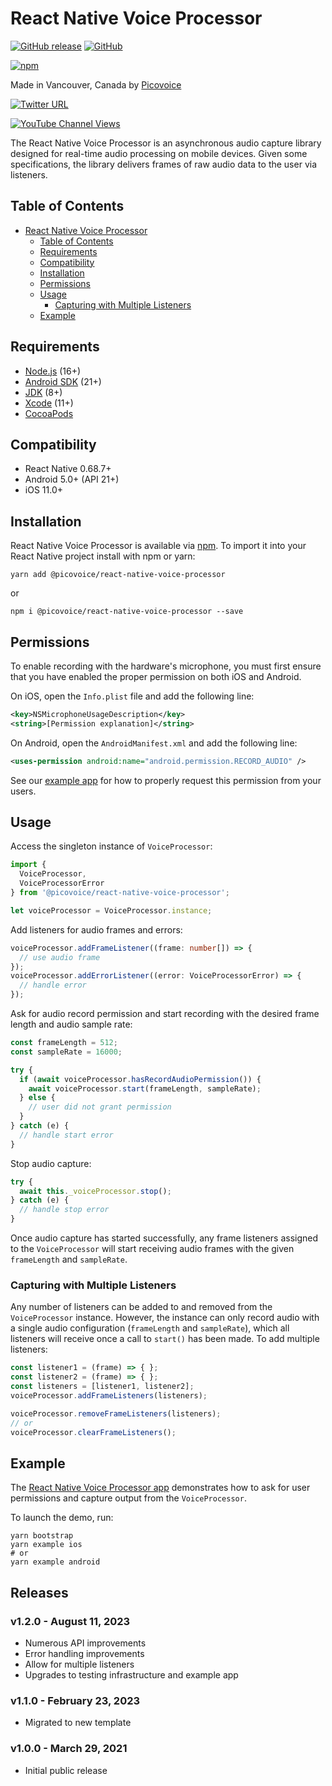 # React Native Voice Processor

[![GitHub release](https://img.shields.io/github/release/Picovoice/react-native-voice-processor.svg)](https://github.com/Picovoice/react-native-voice-processor/releases)
[![GitHub](https://img.shields.io/github/license/Picovoice/react-native-voice-processor)](https://github.com/Picovoice/react-native-voice-processor)

[![npm](https://img.shields.io/npm/v/@picovoice/react-native-voice-processor)](https://www.npmjs.com/package/@picovoice/react-native-voice-processor)

Made in Vancouver, Canada by [Picovoice](https://picovoice.ai)

<!-- markdown-link-check-disable -->
[![Twitter URL](https://img.shields.io/twitter/url?label=%40AiPicovoice&style=social&url=https%3A%2F%2Ftwitter.com%2FAiPicovoice)](https://twitter.com/AiPicovoice)
<!-- markdown-link-check-enable -->
[![YouTube Channel Views](https://img.shields.io/youtube/channel/views/UCAdi9sTCXLosG1XeqDwLx7w?label=YouTube&style=social)](https://www.youtube.com/channel/UCAdi9sTCXLosG1XeqDwLx7w)

The React Native Voice Processor is an asynchronous audio capture library designed for real-time audio
processing on mobile devices. Given some specifications, the library delivers frames of raw audio
data to the user via listeners.

## Table of Contents

- [React Native Voice Processor](#react-native-voice-processor)
  - [Table of Contents](#table-of-contents)
  - [Requirements](#requirements)
  - [Compatibility](#compatibility)
  - [Installation](#installation)
  - [Permissions](#permissions)
  - [Usage](#usage)
    - [Capturing with Multiple Listeners](#capturing-with-multiple-listeners)
  - [Example](#example)

## Requirements

- [Node.js](https://nodejs.org) (16+)
- [Android SDK](https://developer.android.com/about/versions/12/setup-sdk) (21+)
- [JDK](https://www.oracle.com/java/technologies/downloads/) (8+)
- [Xcode](https://developer.apple.com/xcode/) (11+)
- [CocoaPods](https://cocoapods.org/)

## Compatibility

- React Native 0.68.7+
- Android 5.0+ (API 21+)
- iOS 11.0+

## Installation

React Native Voice Processor is available via [npm](https://www.npmjs.com/package/@picovoice/react-native-voice-processor).
To import it into your React Native project install with npm or yarn:
```console
yarn add @picovoice/react-native-voice-processor
```
or
```console
npm i @picovoice/react-native-voice-processor --save
```

## Permissions

To enable recording with the hardware's microphone, you must first ensure that you have enabled the proper permission on both iOS and Android.

On iOS, open the `Info.plist` file and add the following line:
```xml
<key>NSMicrophoneUsageDescription</key>
<string>[Permission explanation]</string>
```

On Android, open the `AndroidManifest.xml` and add the following line:
```xml
<uses-permission android:name="android.permission.RECORD_AUDIO" />
```

See our [example app](./example) for how to properly request this permission from your users.

## Usage

Access the singleton instance of `VoiceProcessor`:

```typescript
import {
  VoiceProcessor,
  VoiceProcessorError
} from '@picovoice/react-native-voice-processor';

let voiceProcessor = VoiceProcessor.instance;
```

Add listeners for audio frames and errors:

```typescript
voiceProcessor.addFrameListener((frame: number[]) => {
  // use audio frame
});
voiceProcessor.addErrorListener((error: VoiceProcessorError) => {
  // handle error
});
```

Ask for audio record permission and start recording with the desired frame length and audio sample rate:

```typescript
const frameLength = 512;
const sampleRate = 16000;

try {
  if (await voiceProcessor.hasRecordAudioPermission()) {
    await voiceProcessor.start(frameLength, sampleRate);
  } else {
    // user did not grant permission
  }
} catch (e) {
  // handle start error
}
```

Stop audio capture:
```typescript
try {
  await this._voiceProcessor.stop();
} catch (e) {
  // handle stop error
}
```

Once audio capture has started successfully, any frame listeners assigned to the `VoiceProcessor` will start receiving audio frames with the given `frameLength` and `sampleRate`.

### Capturing with Multiple Listeners

Any number of listeners can be added to and removed from the `VoiceProcessor` instance. However,
the instance can only record audio with a single audio configuration (`frameLength` and `sampleRate`),
which all listeners will receive once a call to `start()` has been made. To add multiple listeners:
```typescript
const listener1 = (frame) => { };
const listener2 = (frame) => { };
const listeners = [listener1, listener2];
voiceProcessor.addFrameListeners(listeners);

voiceProcessor.removeFrameListeners(listeners);
// or
voiceProcessor.clearFrameListeners();
```

## Example

The [React Native Voice Processor app](./example) demonstrates how to ask for user permissions and capture output from the `VoiceProcessor`.

To launch the demo, run:
```console
yarn bootstrap
yarn example ios
# or
yarn example android
```

## Releases

### v1.2.0 - August 11, 2023
- Numerous API improvements
- Error handling improvements
- Allow for multiple listeners
- Upgrades to testing infrastructure and example app

### v1.1.0 - February 23, 2023
- Migrated to new template

### v1.0.0 - March 29, 2021
- Initial public release
